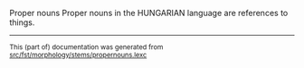 Proper nouns
Proper nouns in the HUNGARIAN language are references to things.

* * *

<small>This (part of) documentation was generated from [src/fst/morphology/stems/propernouns.lexc](https://github.com/giellalt/lang-hun/blob/main/src/fst/morphology/stems/propernouns.lexc)</small>

